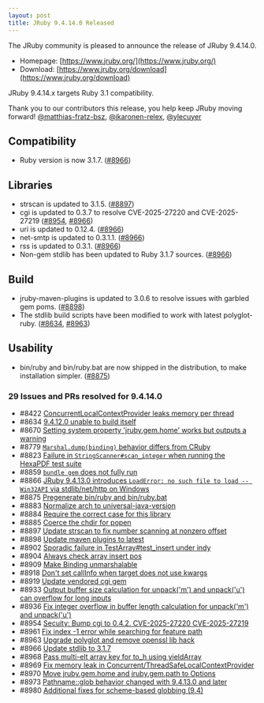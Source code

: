 ```yaml
---
layout: post
title: JRuby 9.4.14.0 Released
---
```


The JRuby community is pleased to announce the release of JRuby 9.4.14.0.

* Homepage: [https://www.jruby.org/](https://www.jruby.org/)
* Download: [https://www.jruby.org/download](https://www.jruby.org/download)

JRuby 9.4.14.x targets Ruby 3.1 compatibility.

Thank you to our contributors this release, you help keep JRuby moving forward! [@matthias-fratz-bsz], [@ikaronen-relex], [@ylecuyer]

Compatibility
-------------

* Ruby version is now 3.1.7. ([#8966])

Libraries
---------

* strscan is updated to 3.1.5. ([#8897])
* cgi is updated to 0.3.7 to resolve CVE-2025-27220 and CVE-2025-27219 ([#8954], [#8966])
* uri is updated to 0.12.4. ([#8966])
* net-smtp is updated to 0.3.1.1. ([#8966])
* rss is updated to 0.3.1. ([#8966])
* Non-gem stdlib has been updated to Ruby 3.1.7 sources. ([#8966])

Build
-----

* jruby-maven-plugins is updated to 3.0.6 to resolve issues with garbled gem poms. ([#8898])
* The stdlib build scripts have been modified to work with latest polyglot-ruby. ([#8634], [#8963])

Usability
---------

* bin/ruby and bin/ruby.bat are now shipped in the distribution, to make installation simpler. ([#8875])

### 29 Issues and PRs resolved for 9.4.14.0

- #8422 [ConcurrentLocalContextProvider leaks memory per thread][#8422]
- #8634 [9.4.12.0 unable to build itself][#8634]
- #8670 [Setting system property  'jruby.gem.home' works but outputs a warning][#8670]
- #8779 [`Marshal.dump(binding)` behavior differs from CRuby][#8779]
- #8823 [Failure in `StringScanner#scan_integer` when running the HexaPDF test suite][#8823]
- #8859 [`bundle gem` does not fully run][#8859]
- #8866 [JRuby 9.4.13.0 introduces `LoadError: no such file to load -- Win32API` via stdlib/net/http on Windows][#8866]
- #8875 [Pregenerate bin/ruby and bin/ruby.bat][#8875]
- #8883 [Normalize arch to universal-java-version][#8883]
- #8884 [Require the correct case for this library][#8884]
- #8885 [Coerce the chdir for popen][#8885]
- #8897 [Update strscan to fix number scanning at nonzero offset][#8897]
- #8898 [Update maven plugins to latest][#8898]
- #8902 [Sporadic failure in TestArray#test_insert under indy][#8902]
- #8904 [Always check array insert pos][#8904]
- #8909 [Make Binding unmarshalable][#8909]
- #8918 [Don't set callInfo when target does not use kwargs][#8918]
- #8919 [Update vendored cgi gem][#8919]
- #8933 [Output buffer size calculation for unpack('m') and unpack('u') can overflow for long inputs][#8933]
- #8936 [Fix integer overflow in buffer length calculation for unpack('m') and unpack('u')][#8936]
- #8954 [Secuity: Bump cgi to 0.4.2. CVE-2025-27220 CVE-2025-27219][#8954]
- #8961 [Fix index -1 error while searching for feature path][#8961]
- #8963 [Upgrade polyglot and remove openssl lib hack][#8963]
- #8966 [Update stdlib to 3.1.7][#8966]
- #8968 [Pass multi-elt array key for to_h using yieldArray][#8968]
- #8969 [Fix memory leak in Concurrent/ThreadSafeLocalContextProvider][#8969]
- #8970 [Move jruby.gem.home and jruby.gem.path to Options][#8970]
- #8973 [Pathname::glob behavior changed with 9.4.13.0 and later][#8973]
- #8980 [Additional fixes for scheme-based globbing (9.4)][#8980]

[#8422]:https://github.com/jruby/jruby/issues/8422
[#8634]:https://github.com/jruby/jruby/issues/8634
[#8670]:https://github.com/jruby/jruby/issues/8670
[#8779]:https://github.com/jruby/jruby/issues/8779
[#8823]:https://github.com/jruby/jruby/issues/8823
[#8859]:https://github.com/jruby/jruby/issues/8859
[#8866]:https://github.com/jruby/jruby/issues/8866
[#8875]:https://github.com/jruby/jruby/pull/8875
[#8883]:https://github.com/jruby/jruby/pull/8883
[#8884]:https://github.com/jruby/jruby/pull/8884
[#8885]:https://github.com/jruby/jruby/pull/8885
[#8897]:https://github.com/jruby/jruby/pull/8897
[#8898]:https://github.com/jruby/jruby/pull/8898
[#8902]:https://github.com/jruby/jruby/issues/8902
[#8904]:https://github.com/jruby/jruby/pull/8904
[#8909]:https://github.com/jruby/jruby/pull/8909
[#8918]:https://github.com/jruby/jruby/pull/8918
[#8919]:https://github.com/jruby/jruby/issues/8919
[#8933]:https://github.com/jruby/jruby/issues/8933
[#8936]:https://github.com/jruby/jruby/pull/8936
[#8954]:https://github.com/jruby/jruby/pull/8954
[#8961]:https://github.com/jruby/jruby/pull/8961
[#8963]:https://github.com/jruby/jruby/pull/8963
[#8966]:https://github.com/jruby/jruby/pull/8966
[#8968]:https://github.com/jruby/jruby/pull/8968
[#8969]:https://github.com/jruby/jruby/pull/8969
[#8970]:https://github.com/jruby/jruby/pull/8970
[#8973]:https://github.com/jruby/jruby/issues/8973
[#8980]:https://github.com/jruby/jruby/pull/8980
[@matthias-fratz-bsz]:https://github.com/matthias-fratz-bsz
[@ikaronen-relex]:https://github.com/ikaronen-relex
[@ylecuyer]:https://github.com/ylecuyer
